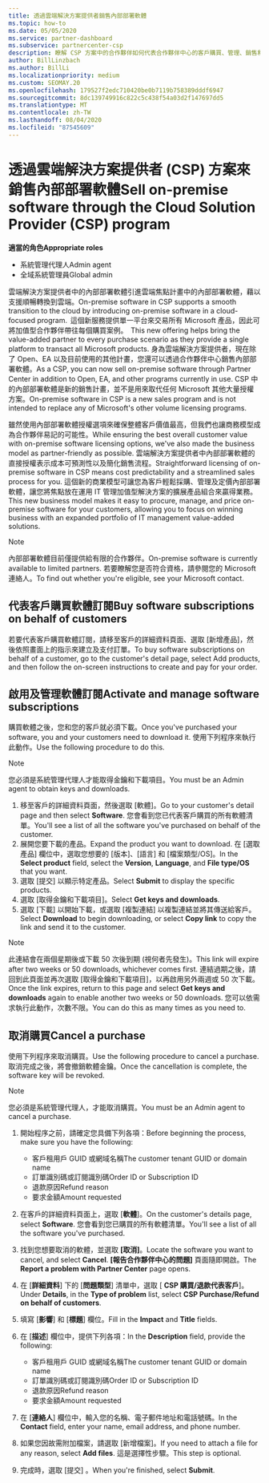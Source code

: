 ```yaml
---
title: 透過雲端解決方案提供者銷售內部部署軟體
ms.topic: how-to
ms.date: 05/05/2020
ms.service: partner-dashboard
ms.subservice: partnercenter-csp
description: 瞭解 CSP 方案中的合作夥伴如何代表合作夥伴中心的客戶購買、管理、銷售和取消內部部署軟體訂閱。
author: BillLinzbach
ms.author: BillLi
ms.localizationpriority: medium
ms.custom: SEOMAY.20
ms.openlocfilehash: 179527f2edc710420be0b7119b758389dddf6947
ms.sourcegitcommit: 8dc139749916c822c5c438f54a03d2f147697dd5
ms.translationtype: MT
ms.contentlocale: zh-TW
ms.lasthandoff: 08/04/2020
ms.locfileid: "87545609"
---
```

# <a name="sell-on-premise-software-through-the-cloud-solution-provider-csp-program"></a><span data-ttu-id="4e503-103">透過雲端解決方案提供者 (CSP) 方案來銷售內部部署軟體</span><span class="sxs-lookup"><span data-stu-id="4e503-103">Sell on-premise software through the Cloud Solution Provider (CSP) program</span></span>

<span data-ttu-id="4e503-104">**適當的角色**</span><span class="sxs-lookup"><span data-stu-id="4e503-104">**Appropriate roles**</span></span>

- <span data-ttu-id="4e503-105">系統管理代理人</span><span class="sxs-lookup"><span data-stu-id="4e503-105">Admin agent</span></span>
- <span data-ttu-id="4e503-106">全域系統管理員</span><span class="sxs-lookup"><span data-stu-id="4e503-106">Global admin</span></span>

<span data-ttu-id="4e503-107">雲端解決方案提供者中的內部部署軟體引進雲端焦點計畫中的內部部署軟體，藉以支援順暢轉換到雲端。</span><span class="sxs-lookup"><span data-stu-id="4e503-107">On-premise software in CSP supports a smooth transition to the cloud by introducing on-premise software in a cloud-focused program.</span></span><span data-ttu-id="4e503-108">  這個新服務提供單一平台來交易所有 Microsoft 產品，因此可將加值型合作夥伴帶往每個購買案例。</span><span class="sxs-lookup"><span data-stu-id="4e503-108">  This new offering helps bring the value-added partner to every purchase scenario as they provide a single platform to transact all Microsoft products.</span></span> <span data-ttu-id="4e503-109">身為雲端解決方案提供者，現在除了 Open、EA 以及目前使用的其他計畫，您還可以透過合作夥伴中心銷售內部部署軟體。</span><span class="sxs-lookup"><span data-stu-id="4e503-109">As a CSP, you can now sell on-premise software through Partner Center in addition to Open, EA, and other programs currently in use.</span></span> <span data-ttu-id="4e503-110">CSP 中的內部部署軟體是新的銷售計畫，並不是用來取代任何 Microsoft 其他大量授權方案。</span><span class="sxs-lookup"><span data-stu-id="4e503-110">On-premise software in CSP is a new sales program and is not intended to replace any of Microsoft's other volume licensing programs.</span></span> 
 
<span data-ttu-id="4e503-111">雖然使用內部部署軟體授權選項來確保整體客戶價值最高，但我們也讓商務模型成為合作夥伴易記的可能性。</span><span class="sxs-lookup"><span data-stu-id="4e503-111">While ensuring the best overall customer value with on-premise software licensing options, we've also made the business model as partner-friendly as possible.</span></span> <span data-ttu-id="4e503-112">雲端解決方案提供者中內部部署軟體的直接授權表示成本可預測性以及簡化銷售流程。</span><span class="sxs-lookup"><span data-stu-id="4e503-112">Straightforward licensing of on-premise software in CSP means cost predictability and a streamlined sales process for you.</span></span> <span data-ttu-id="4e503-113">這個新的商業模型可讓您為客戶輕鬆採購、管理及定價內部部署軟體，讓您將焦點放在運用 IT 管理加值型解決方案的擴展產品組合來贏得業務。</span><span class="sxs-lookup"><span data-stu-id="4e503-113">This new business model makes it easy to procure, manage, and price on-premise software for your customers, allowing you to focus on winning business with an expanded portfolio of IT management value-added solutions.</span></span> 

>[!NOTE]
><span data-ttu-id="4e503-114">內部部署軟體目前僅提供給有限的合作夥伴。</span><span class="sxs-lookup"><span data-stu-id="4e503-114">On-premise software is currently available to limited partners.</span></span> <span data-ttu-id="4e503-115">若要瞭解您是否符合資格，請參閱您的 Microsoft 連絡人。</span><span class="sxs-lookup"><span data-stu-id="4e503-115">To find out whether you're eligible, see your Microsoft contact.</span></span> 


## <a name="buy-software-subscriptions-on-behalf-of-customers"></a><span data-ttu-id="4e503-116">代表客戶購買軟體訂閱</span><span class="sxs-lookup"><span data-stu-id="4e503-116">Buy software subscriptions on behalf of customers</span></span>

<span data-ttu-id="4e503-117">若要代表客戶購買軟體訂閱，請移至客戶的詳細資料頁面、選取 \[新增產品\]，然後依照畫面上的指示來建立及支付訂單。</span><span class="sxs-lookup"><span data-stu-id="4e503-117">To buy software subscriptions on behalf of a customer, go to the customer's detail page, select Add products, and then follow the on-screen instructions to create and pay for your order.</span></span>

## <a name="activate-and-manage-software-subscriptions"></a><span data-ttu-id="4e503-118">啟用及管理軟體訂閱</span><span class="sxs-lookup"><span data-stu-id="4e503-118">Activate and manage software subscriptions</span></span>

<span data-ttu-id="4e503-119">購買軟體之後，您和您的客戶就必須下載。</span><span class="sxs-lookup"><span data-stu-id="4e503-119">Once you've purchased your software, you and your customers need to download it.</span></span> <span data-ttu-id="4e503-120">使用下列程序來執行此動作。</span><span class="sxs-lookup"><span data-stu-id="4e503-120">Use the following procedure to do this.</span></span> 

>[!NOTE]
><span data-ttu-id="4e503-121">您必須是系統管理代理人才能取得金鑰和下載項目。</span><span class="sxs-lookup"><span data-stu-id="4e503-121">You must be an Admin agent to obtain keys and downloads.</span></span> 

1. <span data-ttu-id="4e503-122">移至客戶的詳細資料頁面，然後選取 [軟體]。</span><span class="sxs-lookup"><span data-stu-id="4e503-122">Go to your customer's detail page and then select **Software**.</span></span> <span data-ttu-id="4e503-123">您會看到您已代表客戶購買的所有軟體清單。</span><span class="sxs-lookup"><span data-stu-id="4e503-123">You'll see a list of all the software you've purchased on behalf of the customer.</span></span> 
2.  <span data-ttu-id="4e503-124">展開您要下載的產品。</span><span class="sxs-lookup"><span data-stu-id="4e503-124">Expand the product you want to download.</span></span> <span data-ttu-id="4e503-125">在 [選取產品] 欄位中，選取您想要的 [版本]、[語言] 和 [檔案類型/OS]。</span><span class="sxs-lookup"><span data-stu-id="4e503-125">In the **Select product** field, select the **Version**, **Language**, and **File type/OS** that you want.</span></span> 
3.  <span data-ttu-id="4e503-126">選取 [提交] 以顯示特定產品。</span><span class="sxs-lookup"><span data-stu-id="4e503-126">Select **Submit** to display the specific products.</span></span> 
4.  <span data-ttu-id="4e503-127">選取 [取得金鑰和下載項目]。</span><span class="sxs-lookup"><span data-stu-id="4e503-127">Select **Get keys and downloads**.</span></span> 
5.  <span data-ttu-id="4e503-128">選取 [下載] 以開始下載，或選取 [複製連結] 以複製連結並將其傳送給客戶。</span><span class="sxs-lookup"><span data-stu-id="4e503-128">Select **Download** to begin downloading, or select **Copy link** to copy the link and send it to the customer.</span></span> 

>[!NOTE]
><span data-ttu-id="4e503-129">此連結會在兩個星期後或下載 50 次後到期 (視何者先發生)。</span><span class="sxs-lookup"><span data-stu-id="4e503-129">This link will expire after two weeks or 50 downloads, whichever comes first.</span></span> <span data-ttu-id="4e503-130">連結過期之後，請回到此頁面並再次選取 [取得金鑰和下載項目]，以再啟用另外兩週或 50 次下載。</span><span class="sxs-lookup"><span data-stu-id="4e503-130">Once the link expires, return to this page and select **Get keys and downloads** again to enable another two weeks or 50 downloads.</span></span> <span data-ttu-id="4e503-131">您可以依需求執行此動作，次數不限。</span><span class="sxs-lookup"><span data-stu-id="4e503-131">You can do this as many times as you need to.</span></span> 


## <a name="cancel-a-purchase"></a><span data-ttu-id="4e503-132">取消購買</span><span class="sxs-lookup"><span data-stu-id="4e503-132">Cancel a purchase</span></span>

<span data-ttu-id="4e503-133">使用下列程序來取消購買。</span><span class="sxs-lookup"><span data-stu-id="4e503-133">Use the following procedure to cancel a purchase.</span></span> <span data-ttu-id="4e503-134">取消完成之後，將會撤銷軟體金鑰。</span><span class="sxs-lookup"><span data-stu-id="4e503-134">Once the cancellation is complete, the software key will be revoked.</span></span> 

>[!NOTE]
><span data-ttu-id="4e503-135">您必須是系統管理代理人，才能取消購買。</span><span class="sxs-lookup"><span data-stu-id="4e503-135">You must be an Admin agent to cancel a purchase.</span></span> 

1.  <span data-ttu-id="4e503-136">開始程序之前，請確定您具備下列各項：</span><span class="sxs-lookup"><span data-stu-id="4e503-136">Before beginning the process, make sure you have the following:</span></span> 
    - <span data-ttu-id="4e503-137">客戶租用戶 GUID 或網域名稱</span><span class="sxs-lookup"><span data-stu-id="4e503-137">The customer tenant GUID or domain name</span></span>
    - <span data-ttu-id="4e503-138">訂單識別碼或訂閱識別碼</span><span class="sxs-lookup"><span data-stu-id="4e503-138">Order ID or Subscription ID</span></span>
    - <span data-ttu-id="4e503-139">退款原因</span><span class="sxs-lookup"><span data-stu-id="4e503-139">Refund reason</span></span>
    - <span data-ttu-id="4e503-140">要求金額</span><span class="sxs-lookup"><span data-stu-id="4e503-140">Amount requested</span></span>

2.  <span data-ttu-id="4e503-141">在客戶的詳細資料頁面上，選取 [**軟體**]。</span><span class="sxs-lookup"><span data-stu-id="4e503-141">On the customer's details page, select **Software**.</span></span> <span data-ttu-id="4e503-142">您會看到您已購買的所有軟體清單。</span><span class="sxs-lookup"><span data-stu-id="4e503-142">You'll see a list of all the software you've purchased.</span></span> 

3.  <span data-ttu-id="4e503-143">找到您想要取消的軟體，並選取 **\[取消\]**。</span><span class="sxs-lookup"><span data-stu-id="4e503-143">Locate the software you want to cancel, and select **Cancel**.</span></span> <span data-ttu-id="4e503-144">**\[報告合作夥伴中心的問題\]** 頁面隨即開啟。</span><span class="sxs-lookup"><span data-stu-id="4e503-144">The **Report a problem with Partner Center** page opens.</span></span> 

4.  <span data-ttu-id="4e503-145">在 [**詳細資料**] 下的 [**問題類型**] 清單中，選取 [ **CSP 購買/退款代表客戶**]。</span><span class="sxs-lookup"><span data-stu-id="4e503-145">Under **Details**, in the **Type of problem** list, select **CSP Purchase/Refund on behalf of customers**.</span></span>

5.  <span data-ttu-id="4e503-146">填寫 [**影響**] 和 [**標題**] 欄位。</span><span class="sxs-lookup"><span data-stu-id="4e503-146">Fill in the **Impact** and **Title** fields.</span></span> 

6.  <span data-ttu-id="4e503-147">在 [**描述**] 欄位中，提供下列各項：</span><span class="sxs-lookup"><span data-stu-id="4e503-147">In the **Description** field, provide the following:</span></span> 
    -   <span data-ttu-id="4e503-148">客戶租用戶 GUID 或網域名稱</span><span class="sxs-lookup"><span data-stu-id="4e503-148">The customer tenant GUID or domain name</span></span>
    -   <span data-ttu-id="4e503-149">訂單識別碼或訂閱識別碼</span><span class="sxs-lookup"><span data-stu-id="4e503-149">Order ID or Subscription ID</span></span>
    -   <span data-ttu-id="4e503-150">退款原因</span><span class="sxs-lookup"><span data-stu-id="4e503-150">Refund reason</span></span>
    -   <span data-ttu-id="4e503-151">要求金額</span><span class="sxs-lookup"><span data-stu-id="4e503-151">Amount requested</span></span>

7.  <span data-ttu-id="4e503-152">在 [**連絡人**] 欄位中，輸入您的名稱、電子郵件地址和電話號碼。</span><span class="sxs-lookup"><span data-stu-id="4e503-152">In the **Contact** field, enter your name, email address, and phone number.</span></span> 

8.  <span data-ttu-id="4e503-153">如果您因故需附加檔案，請選取 [新增檔案]。</span><span class="sxs-lookup"><span data-stu-id="4e503-153">If you need to attach a file for any reason, select **Add files**.</span></span> <span data-ttu-id="4e503-154">這是選擇性步驟。</span><span class="sxs-lookup"><span data-stu-id="4e503-154">This step is optional.</span></span> 

9.  <span data-ttu-id="4e503-155">完成時，選取 [提交]  。</span><span class="sxs-lookup"><span data-stu-id="4e503-155">When you're finished, select **Submit**.</span></span>